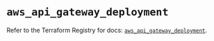 # `aws_api_gateway_deployment`

Refer to the Terraform Registry for docs: [`aws_api_gateway_deployment`](https://registry.terraform.io/providers/hashicorp/aws/5.43.0/docs/resources/api_gateway_deployment).
